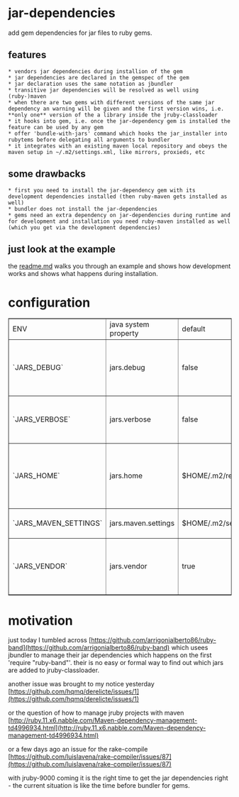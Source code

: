 # jar-dependencies #

add gem dependencies for jar files to ruby gems.

## features ##

    * vendors jar dependencies during installion of the gem
	* jar dependencies are declared in the gemspec of the gem
	* jar declaration uses the same notation as jbundler
	* transitive jar dependencies will be resolved as well using (ruby-)maven
	* when there are two gems with different versions of the same jar dependency an warning will be given and the first version wins, i.e. **only one** version of the a library inside the jruby-classloader
	* it hooks into gem, i.e. once the jar-dependency gem is installed the feature can be used by any gem
	* offer 'bundle-with-jars' command which hooks the jar_installer into rubytems before delegating all arguments to bundler
	* it integrates with an existing maven local repository and obeys the maven setup in ~/.m2/settings.xml, like mirrors, proxieds, etc

## some drawbacks ##

    * first you need to install the jar-dependency gem with its development dependencies installed (then ruby-maven gets installed as well)
	* bundler does not install the jar-dependencies
	* gems need an extra dependency on jar-dependencies during runtime and for development and installation you need ruby-maven installed as well (which you get via the development dependencies)

## just look at the example ##

the [readme.md](example/Readme.md) walks you through an example and shows how development works and shows what happens during installation.

# configuration #

<table border='1'>
<tr>
<td>ENV</td><td>java system property</td><td>default</td><td>description</td>
</tr>
<tr>
<td>`JARS_DEBUG`</td><td>jars.debug</td><td>false</td><td>if set to true it will produce lots of debug out (maven -X switch)</td>
</tr>
<tr>
<td>`JARS_VERBOSE`</td><td>jars.verbose</td><td>false</td><td>if set to true it will produce some extra output</td>
</tr>
<tr>
<td>`JARS_HOME`</td><td>jars.home</td><td>$HOME/.m2/repository</td><td>filesystem location where to store the jar files and some metadata</td>
</tr>
<tr>
<td>`JARS_MAVEN_SETTINGS`</td><td>jars.maven.settings</td><td>$HOME/.m2/settings.xml</td><td>setting.xml for maven to use</td>
</tr>
<tr>
<td>`JARS_VENDOR`</td><td>jars.vendor</td><td>true</td><td>set to true means that the jars will be stored in JARS_HOME only</td>
</tr>
</table>

# motivation #

just today I tumbled across [https://github.com/arrigonialberto86/ruby-band](https://github.com/arrigonialberto86/ruby-band) which usees jbundler to manage their jar dependencies which happens on the first 'require "ruby-band"'. their is no easy or formal way to find out which jars are added to jruby-classloader.

another issue was brought to my notice yesterday [https://github.com/hqmq/derelicte/issues/1](https://github.com/hqmq/derelicte/issues/1)

or the question of how to manage jruby projects with maven [http://ruby.11.x6.nabble.com/Maven-dependency-management-td4996934.html](http://ruby.11.x6.nabble.com/Maven-dependency-management-td4996934.html)

or a few days ago an issue for the rake-compile [https://github.com/luislavena/rake-compiler/issues/87](https://github.com/luislavena/rake-compiler/issues/87)

with jruby-9000 coming it is the right time to get the jar dependencies right - the current situation is like the time before bundler for gems.

